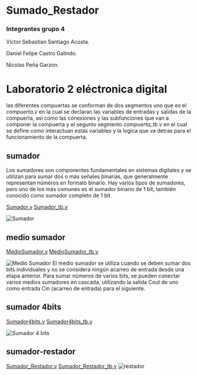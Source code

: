 # Sumado_Restador
### Integrantes grupo 4
Victor Sebastian Santiago Acosta.

Daniel Felipe Castro Galindo. 

Nicolas Peña Garzon. 

# Laboratorio 2 eléctronica digital
las diferentes compuertas se conforman de dos segmentos uno que es el *compuerta.v* en la cual se declaran las variables de entradas y salidas de la compuerta, asi como las conexiones y las subfunciones que van a componer la compuerta y el segunto segmento *compuerta_tb.v* en el cual se define como interactuan estas variables y la logica que va detras para el funcionamiento de la compuerta. 
## sumador
Los sumadores son componentes fundamentales en sistemas digitales y se utilizan para sumar dos o más señales binarias, que generalmente representan números en formato binario. Hay varios tipos de sumadores, pero uno de los más comunes es el sumador binario de 1 bit, también conocido como sumador completo de 1 bit

[Sumador.v](fulladder/fulladder.v)
[Sumador_tb.v](fulladder/fulladder_tb.v)

![Sumador](https://github.com/victor25200/Sumado_Restador/assets/143362267/051b719b-5184-4c5e-93dd-ab97724bb099)

## medio sumador
[MedioSumador.v](fulladder/halfadder.v)
[MedioSumador_tb.v](https://github.com/victor25200/Sumado_Restador/blob/main/fulladder/fulladder_tb.v)

![Medio Sumador](https://github.com/victor25200/Sumado_Restador/assets/143362267/6d5695f9-185a-4793-b911-a789bf7870ae)
 El medio sumador se utiliza cuando se deben sumar dos bits individuales y no se considera ningún acarreo de entrada desde una etapa anterior. Para sumar números de varios bits, se pueden conectar varios medios sumadores en cascada, utilizando la salida Cout de uno como entrada Cin (acarreo de entrada) para el siguiente. 
## sumador 4bits
[Sumador4bits.v](fulladder/Sumador_4bits.v)
[Sumador4bits_tb.v](fulladder/Sumador_4bits_tb.v)

![Sumador 4 bits](https://github.com/victor25200/Sumado_Restador/assets/143362267/ac852cce-5fb2-49ce-b6ed-12a6b84f0c1b)


## sumador-restador
[Sumador_Restador.v](fulladder/Sumador_Restador.v)
[Sumador_Restador_tb.v](fulladder/Sumador_Restador_tb.v)
![restador](https://github.com/victor25200/Sumado_Restador/assets/143362267/38ac561a-e690-492e-80cc-d03aa8f9cb7f)
